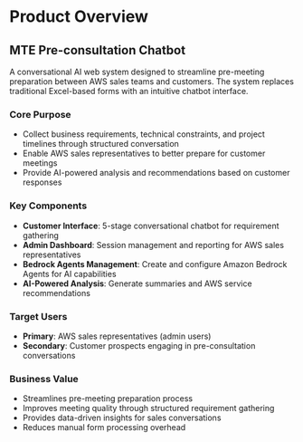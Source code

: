 # Product Overview

## MTE Pre-consultation Chatbot

A conversational AI web system designed to streamline pre-meeting preparation between AWS sales teams and customers. The system replaces traditional Excel-based forms with an intuitive chatbot interface.

### Core Purpose
- Collect business requirements, technical constraints, and project timelines through structured conversation
- Enable AWS sales representatives to better prepare for customer meetings
- Provide AI-powered analysis and recommendations based on customer responses

### Key Components
- **Customer Interface**: 5-stage conversational chatbot for requirement gathering
- **Admin Dashboard**: Session management and reporting for AWS sales representatives  
- **Bedrock Agents Management**: Create and configure Amazon Bedrock Agents for AI capabilities
- **AI-Powered Analysis**: Generate summaries and AWS service recommendations

### Target Users
- **Primary**: AWS sales representatives (admin users)
- **Secondary**: Customer prospects engaging in pre-consultation conversations

### Business Value
- Streamlines pre-meeting preparation process
- Improves meeting quality through structured requirement gathering
- Provides data-driven insights for sales conversations
- Reduces manual form processing overhead